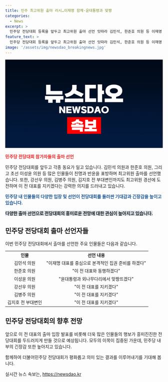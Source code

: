 ```yaml
---
title: 민주 최고위원 출마 러시…이재명 함께·윤대통령과 맞짱
categories:
  - News
excerpt: >
  민주당 전당대회 등록을 앞두고 최고위원 출마 선언 잇따라 김민석, 한준호 의원 등 이재명 대표와 함께 집권 준비 윤대통령과 맞짱뜨겠다 이성윤 의원 등도 출사표 TV기사문의, 제보 : jebo23
feature_text: >
  민주당 전당대회 등록을 앞두고 최고위원 출마 선언 잇따라 김민석, 한준호 의원 등 이재명 대표와 함께 집권 준비 윤대통령과 맞짱뜨겠다 이성윤 의원 등도 출사표 TV기사문의, 제보 : jebo23
image: '/assets/img/newsdao_breakingnews.jpg'
---
```


<p><img src="/assets/img/newsdao_breakingnews.jpg" alt="firstkoreanews 속보" /></p>

<p><b><span style="color: #ee2323;">민주당 전당대회 참가자들의 출마 선언</span></b></p>

<p>민주당 전당대회를 앞두고 각종 동요가 일고 있습니다. 김민석 의원과 한준호 의원, 그리고 초선 이성윤 의원 등 많은 인물들이 친명과 반윤을 표방하며 최고위원 출마를 선언했습니다. 또한, 강선우 의원, 김병주 의원, 김지호 전 부대변인까지도 최고위원 경선에 도전하며 이 전 대표를 지키겠다는 강력한 의지를 드러내고 있습니다.</p>

<p><b><span style="color: #1a5490;">민주당 내 인물들의 다양한 입장 및 선언이 전당대회를 둘러싼 기대감과 긴장감을 높이고 있습니다.</span></b></p>

<p><b><span style="background-color: #21538527;">다양한 출마 선언으로 전당대회의 흥미로운 전망에 대한 관심이 높아지고 있습니다.</span></b></p>

<h2 data-ke-size="size26">민주당 전당대회 출마 선언자들</h2>

<p>이번 민주당 전당대회에서 출마를 선언한 주요 인물들은 다음과 같습니다.</p>

<table>
  <tr>
    <td style="text-align: center;"><b>인물</b></td>
    <td style="text-align: center;"><b>선언 내용</b></td>
  </tr>
  <tr>
    <td style="text-align: center;">김민석 의원</td>
    <td style="text-align: center;">"이재명 대표를 중심으로 본격적인 집권 준비를 하겠다"</td>
  </tr>
  <tr>
    <td style="text-align: center;">한준호 의원</td>
    <td style="text-align: center;">"이 전 대표와 동행하겠다"</td>
  </tr>
  <tr>
    <td style="text-align: center;">이성윤 의원</td>
    <td style="text-align: center;">"윤대통령과 외나무다리에서 맞짱뜨겠다"</td>
  </tr>
  <tr>
    <td style="text-align: center;">강선우 의원</td>
    <td style="text-align: center;">"이 전 대표를 지키겠다"</td>
  </tr>
  <tr>
    <td style="text-align: center;">김병주 의원</td>
    <td style="text-align: center;">"이 전 대표를 지키겠다"</td>
  </tr>
  <tr>
    <td style="text-align: center;">김지호 전 부대변인</td>
    <td style="text-align: center;">"이 전 대표를 지키겠다"</td>
  </tr>
</table>

<h2 data-ke-size="size26">민주당 전당대회의 향후 전망</h2>

<p>앞으로 이 전 대표의 출마 입장 발표를 비롯해 더욱 많은 인물들의 행보가 흥미진진한 전당대회를 두드러지게 만들 것으로 예상됩니다. 모두의 이목이 집중된 가운데, 민주당 내부의 긴장감 또한 높아지고 있습니다.</p>

<p>함께하여 더불어민주당 전당대회가 평화롭고 의미 있는 결과를 이루어내기를 기대해 봅니다.</p>
실시간 뉴스 속보는, <a href="https://newsdao.kr" rel="dofollow">https://newsdao.kr</a>


